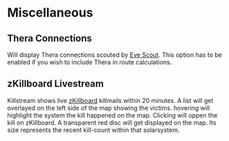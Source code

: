 # Miscellaneous

## Thera Connections 
Will display Thera connections scouted by [Eve Scout](https://www.eve-scout.com/).
This option has to be enabled if you wish to include Thera in route calculations.
<!--<img src="https://images.evetech.net/alliances/99005130/logo" width="36" height="36">-->

## zKillboard Livestream
Killstream shows live [zKillboard](https://zkillboard.com/) killmails within 20 minutes. A list will get overlayed on the left side of the map showing the victims. hovering will highlight the system the kill happened on the map. Clicking will oppen the kill on zKillboard.
A transparent red disc will get displayed on the map. Its size represents the recent kill-count within that solarsystem.

<!--stackedit_data:
eyJoaXN0b3J5IjpbMTAwMzM5NTA0NywxMDAzMzk1MDQ3LDcwND
A3Mjk0MywxOTE3NjYzMDE4LDI1ODIxODczNiwtMTM4MjMxOTM3
Ml19
-->